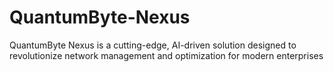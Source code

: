 # QuantumByte-Nexus
QuantumByte Nexus is a cutting-edge, AI-driven solution designed to revolutionize network management and optimization for modern enterprises
